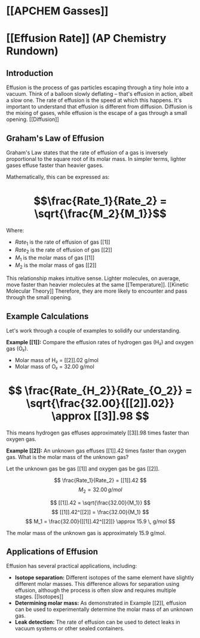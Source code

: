 # [[APCHEM Gasses]]
# [[Effusion Rate]] (AP Chemistry Rundown)

## Introduction

Effusion is the process of gas particles escaping through a tiny hole into a vacuum.  Think of a balloon slowly deflating – that's effusion in action, albeit a slow one.  The rate of effusion is the speed at which this happens.  It's important to understand that effusion is different from diffusion.  Diffusion is the mixing of gases, while effusion is the escape of a gas through a small opening. [[Diffusion]]

## Graham's Law of Effusion

Graham's Law states that the rate of effusion of a gas is inversely proportional to the square root of its molar mass. In simpler terms, lighter gases effuse faster than heavier gases.

Mathematically, this can be expressed as:

# $$\frac{Rate_1}{Rate_2} = \sqrt{\frac{M_2}{M_1}}$$

Where:

* $Rate_1$ is the rate of effusion of gas [[1]]
* $Rate_2$ is the rate of effusion of gas [[2]]
* $M_1$ is the molar mass of gas [[1]]
* $M_2$ is the molar mass of gas [[2]]

This relationship makes intuitive sense.  Lighter molecules, on average, move faster than heavier molecules at the same [[Temperature]]. [[Kinetic Molecular Theory]] Therefore, they are more likely to encounter and pass through the small opening.

## Example Calculations

Let's work through a couple of examples to solidify our understanding.

**Example [[1]]:** Compare the effusion rates of hydrogen gas (H₂) and oxygen gas (O₂).

* Molar mass of H₂ = [[2]].02 g/mol
* Molar mass of O₂ = 32.00 g/mol

# $$ \frac{Rate_{H_2}}{Rate_{O_2}} = \sqrt{\frac{32.00}{[[2]].02}} \approx [[3]].98 $$

This means hydrogen gas effuses approximately [[3]].98 times faster than oxygen gas.

**Example [[2]]:** An unknown gas effuses [[1]].42 times faster than oxygen gas. What is the molar mass of the unknown gas?

Let the unknown gas be gas [[1]] and oxygen gas be gas [[2]].

$$ \frac{Rate_1}{Rate_2} = [[1]].42 $$
$$ M_2 = 32.00 \, g/mol $$

$$ [[1]].42 = \sqrt{\frac{32.00}{M_1}} $$
$$ [[1]].42^[[2]] = \frac{32.00}{M_1} $$
$$ M_1 = \frac{32.00}{[[1]].42^[[2]]} \approx 15.9 \, g/mol $$

The molar mass of the unknown gas is approximately 15.9 g/mol.


## Applications of Effusion

Effusion has several practical applications, including:

* **Isotope separation:**  Different isotopes of the same element have slightly different molar masses. This difference allows for separation using effusion, although the process is often slow and requires multiple stages. [[Isotopes]]
* **Determining molar mass:** As demonstrated in Example [[2]], effusion can be used to experimentally determine the molar mass of an unknown gas.
* **Leak detection:**  The rate of effusion can be used to detect leaks in vacuum systems or other sealed containers.




